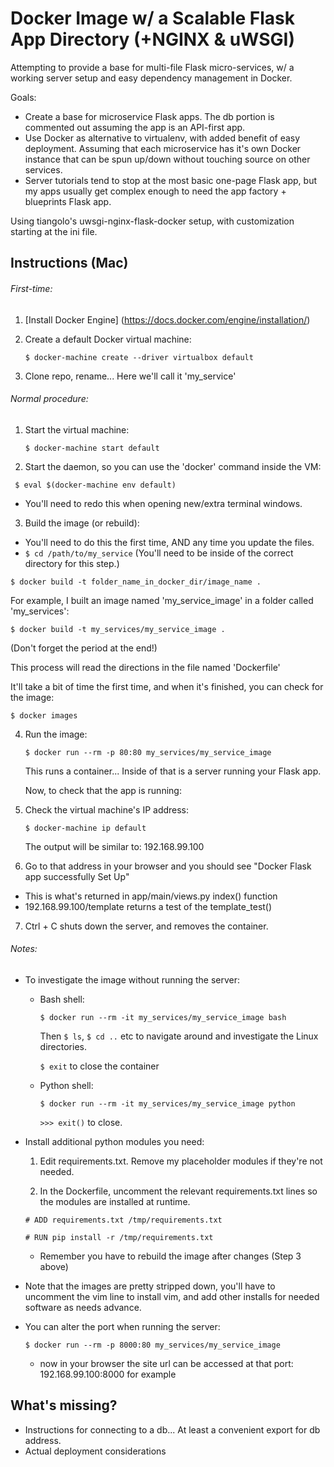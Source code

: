 # Docker Image w/ a Scalable Flask App Directory (+NGINX & uWSGI)

Attempting to provide a base for multi-file Flask micro-services, w/ a working server setup and easy dependency management in Docker.

Goals:
* Create a base for microservice Flask apps. The db portion is commented out assuming the app is an API-first app.
* Use Docker as alternative to virtualenv, with added benefit of easy deployment. Assuming that each microservice has it's own Docker instance that can be spun up/down without touching source on other services.
* Server tutorials tend to stop at the most basic one-page Flask app, but my apps usually get complex enough to need the app factory + blueprints Flask app.

Using tiangolo's uwsgi-nginx-flask-docker setup, with customization starting at the ini file.

## Instructions (Mac)
###### First-time:
1. [Install Docker Engine] (https://docs.docker.com/engine/installation/)
   
2. Create a default Docker virtual machine:
   ```
   $ docker-machine create --driver virtualbox default
   ```
3. Clone repo, rename... Here we'll call it 'my_service'


###### Normal procedure:
1. Start the virtual machine:
   ```
   $ docker-machine start default
   ```
   
2. Start the daemon, so you can use the 'docker' command inside the VM:
  ```
   $ eval $(docker-machine env default)
  ```
  * You'll need to redo this when opening new/extra terminal windows.
   
3. Build the image (or rebuild):

  * You'll need to do this the first time, AND any time you update the files.
  * `$ cd /path/to/my_service` (You'll need to be inside of the correct directory for this step.)
   ```
   $ docker build -t folder_name_in_docker_dir/image_name .
   ```
   For example, I built an image named 'my_service_image' in a folder called 'my_services':
   ```
   $ docker build -t my_services/my_service_image .
   ```
   (Don't forget the period at the end!)
   
   This process will read the directions in the file named 'Dockerfile'
   
   It'll take a bit of time the first time, and when it's finished, you can check for the image:
   ```
   $ docker images
   ```
   
4. Run the image:
   ```
   $ docker run --rm -p 80:80 my_services/my_service_image
   ```
   This runs a container... Inside of that is a server running your Flask app.
   
   
   Now, to check that the app is running:
5. Check the virtual machine's IP address:
   ```
   $ docker-machine ip default
   ```
   The output will be similar to: 192.168.99.100
   
6. Go to that address in your browser and you should see "Docker Flask app successfully Set Up"
  * This is what's returned in app/main/views.py index() function
  * 192.168.99.100/template returns a test of the template_test()
   
7. Ctrl + C shuts down the server, and removes the container.


###### Notes:
* To investigate the image without running the server:
  
  * Bash shell:
     ```
     $ docker run --rm -it my_services/my_service_image bash
     ```
     Then `$ ls`, `$ cd ..` etc to navigate around and investigate the Linux directories.
   
     `$ exit` to close the container
     
  * Python shell:
     ```
     $ docker run --rm -it my_services/my_service_image python
     ```
     `>>> exit()` to close.
     
* Install additional python modules you need:
  1. Edit requirements.txt. Remove my placeholder modules if they're not needed.
   
  2. In the Dockerfile, uncomment the relevant requirements.txt lines so the modules are installed at runtime.
   ```
   # ADD requirements.txt /tmp/requirements.txt

   # RUN pip install -r /tmp/requirements.txt
   ```
   * Remember you have to rebuild the image after changes (Step 3 above)
   
* Note that the images are pretty stripped down, you'll have to uncomment the vim line to install vim, and add other installs for needed software as needs advance.
   
* You can alter the port when running the server:
   ```
   $ docker run --rm -p 8000:80 my_services/my_service_image
   ```
  * now in your browser the site url can be accessed at that port: 192.168.99.100:8000 for example


## What's missing?
* Instructions for connecting to a db... At least a convenient export for db address.
* Actual deployment considerations
